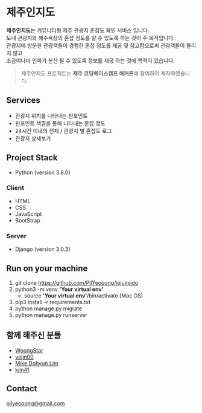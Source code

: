 
# **제주인지도**

**제주인지도**는 커뮤니티형 제주 관광지 혼잡도 확인 서비스 입니다.  
도내 관광지와 해수욕장의 혼잡 정도를 알 수 있도록 하는 것이 주 목적입니다.  
관광지에 방문한 관광객들이 경험한 혼잡 정도를 제공 및 참고함으로써 관광객들이 몰리지 않고  
조금이나마 인파가 분산 될 수 있도록 정보를 제공 하는 것에 목적이 있습니다.  

> 제주인지도 프로젝트는 **제주 코딩베이스캠프 해커톤**에 참여하여 제작하였습니다.

  
## **Services**
- 관광지 위치를 나타내는 핀포인트
- 핀포인트 색깔을 통해 나타내는 혼잡 정도
- 24시간 이내의 전체 / 관광지 별 혼잡도 로그
- 관광지 상세보기


## **Project Stack**

- Python (version 3.8.0)

### Client

- HTML
- CSS
- JavaScript
- BootStrap

### Server

- Django (version 3.0.3)


## **Run on your machine**


 1. git clone https://github.com/PilYeooong/jejuinjido
 2. python3 -m venv **'Your virtual env'**
	 - source **'Your virtual env'**/bin/activate (Mac OS)
 3. pip3 install -r requirements.txt  
 4. python manage.py migrate
 5. python manage.py runserver



## **함께 해주신 분들**
- [WoongStar](https://github.com/Woongstar)
- [yejin00](https://github.com/yejin00)
- [Mike Dohyun Lim](https://github.com/mikeylim)
- [kjin41](https://github.com/kjin41)


## **Contact**
pilyeooong@gmail.com



